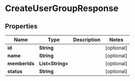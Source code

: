 

# CreateUserGroupResponse


## Properties

| Name | Type | Description | Notes |
|------------ | ------------- | ------------- | -------------|
|**id** | **String** |  |  [optional] |
|**name** | **String** |  |  [optional] |
|**memberIds** | **List&lt;String&gt;** |  |  [optional] |
|**status** | **String** |  |  [optional] |



